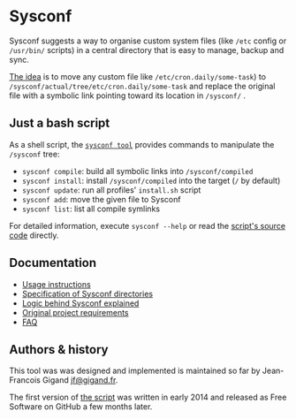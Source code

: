 # Sysconf

Sysconf suggests a way to organise custom system files (like
```/etc``` config or ```/usr/bin/``` scripts) in a central directory
that is easy to manage, backup and sync.

[The idea](doc/logic.md) is to move any custom file like
```/etc/cron.daily/some-task```) to
```/sysconf/actual/tree/etc/cron.daily/some-task``` and replace the
original file with a symbolic link pointing toward its location in
```/sysconf/``` .

## Just a bash script

As a shell script, the [```sysconf tool```](tree/usr/bin/sysconf)
provides commands to manipulate the ```/sysconf``` tree:

* ```sysconf compile```: build all symbolic links into
  ```/sysconf/compiled```
* ```sysconf install```: install ```/sysconf/compiled``` into the
target (```/``` by default)
* ```sysconf update```: run all profiles' ```install.sh``` script
* ```sysconf add```: move the given file to Sysconf
* ```sysconf list```: list all compile symlinks

For detailed information, execute ```sysconf --help``` or read the
[script's source code](tree/usr/bin:sysconf) directly.


## Documentation

* [Usage instructions](doc/usage.md)
* [Specification of Sysconf directories](doc/specification.md)
* [Logic behind Sysconf explained](doc/logic.md)
* [Original project requirements](doc/requirements.md)
* [FAQ](doc/faq.md)
  

## Authors & history

This tool was was designed and implemented is maintained so far by
Jean-Francois Gigand <jf@gigand.fr>.

The first version of [the script](tree/usr/bin/sysconf) was written in
early 2014 and released as Free Software on GitHub a few months later.
